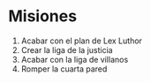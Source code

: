 # Misiones

1. Acabar con el plan de Lex Luthor
2. Crear la liga de la justicia
3. Acabar con la liga de villanos
4. Romper la cuarta pared

